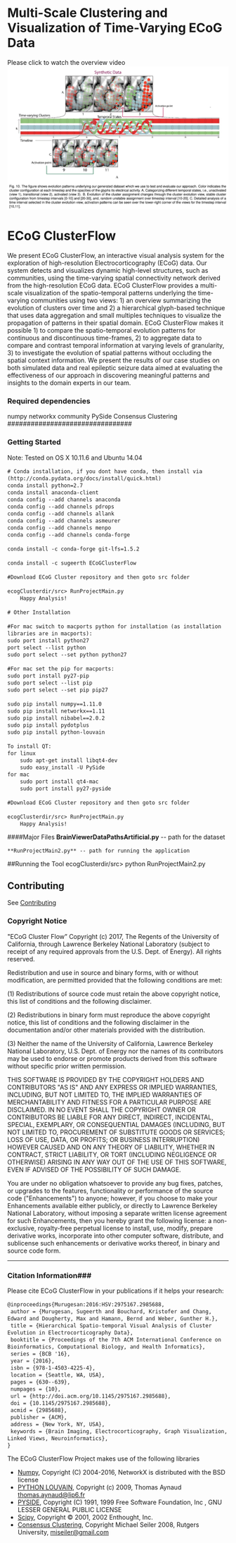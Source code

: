 # Multi-Scale Clustering and Visualization of Time-Varying ECoG Data
Please click to watch the overview video
 [![ScreenShot](https://raw.githubusercontent.com/sugeerth/ECoG-ClusterFlow/master/src/Images/Synthetic.png)](https://vimeo.com/175328739)
 
<!--  [![ScreenShot](https://github.com/sugeerth/ECoG-ClusterFlow/blob/FinalWorkingTool/src/Images/Uload.png)](https://vimeo.com/175328739)
======= -->

# ECoG ClusterFlow #
We present ECoG ClusterFlow, an interactive visual analysis system for the exploration of high-resolution Electrocorticography (ECoG) data. Our system detects and visualizes dynamic high-level structures, such as communities, using the time-varying spatial connectivity network derived from the high-resolution ECoG data. ECoG ClusterFlow provides a multi-scale visualization of the spatio-temporal patterns underlying the time-varying communities using two views: 1) an overview summarizing the evolution of clusters over time and 2) a hierarchical glyph-based technique that uses data aggregation and small multiples techniques to visualize the propagation of patterns in their spatial domain. ECoG ClusterFlow makes it possible 1) to compare the spatio-temporal evolution patterns for continuous and discontinuous time-frames, 2) to aggregate data to compare and contrast temporal information at varying levels of granularity, 3) to investigate the evolution of spatial patterns without occluding the spatial context information. We present the results of our case studies on both simulated data and real epileptic seizure data aimed at evaluating the effectiveness of our approach in discovering meaningful patterns and insights to the domain experts in our team.

### Required dependencies ###
  numpy
  networkx 
  community
  PySide
  Consensus Clustering
################################

### Getting Started  ###
Note: Tested on OS X 10.11.6 and Ubuntu 14.04

	# Conda installation, if you dont have conda, then install via (http://conda.pydata.org/docs/install/quick.html)
	conda install python=2.7
	conda install anaconda-client
	conda config --add channels anaconda
	conda config --add channels pdrops  
	conda config --add channels allank
	conda config --add channels asmeurer 
	conda config --add channels menpo
	conda config --add channels conda-forge
	
	conda install -c conda-forge git-lfs=1.5.2
	
	conda install -c sugeerth ECoGClusterFlow
	
	#Download ECoG Cluster repository and then goto src folder 
	
	ecogClusterdir/src> RunProjectMain.py 
		Happy Analysis! 

	# Other Installation
	
	#For mac switch to macports python for installation (as installation libraries are in macports):
	sudo port install python27
	port select --list python
	sudo port select --set python python27
	
	#For mac set the pip for macports: 
	sudo port install py27-pip
	sudo port select --list pip 
	sudo port select --set pip pip27
	
	sudo pip install numpy==1.11.0
	sudo pip install networkx==1.11
	sudo pip install nibabel==2.0.2
	sudo pip install pydotplus
	sudo pip install python-louvain
	
	To install QT:
    for linux
        sudo apt-get install libqt4-dev
        sudo easy_install -U PySide
    for mac
        sudo port install qt4-mac
        sudo port install py27-pyside
	
	#Download ECoG Cluster repository and then goto src folder 
	
	ecogClusterdir/src> RunProjectMain.py 
		Happy Analysis! 

####Major Files
	**BrainViewerDataPathsArtificial.py** -- path for the dataset

	**RunProjectMain2.py** -- path for running the application

##Running the Tool 
        ecogClusterdir/src> python RunProjectMain2.py
        
Contributing
------------

See [Contributing](CONTRIBUTING.md)

### Copyright Notice ###
"ECoG Cluster Flow” Copyright (c) 2017, The Regents of the University of California, through Lawrence Berkeley National Laboratory (subject to receipt of any required approvals from the U.S. Dept. of Energy).  All rights reserved.
 
Redistribution and use in source and binary forms, with or without modification, are permitted provided that the following conditions are met:
 
(1) Redistributions of source code must retain the above copyright notice, this list of conditions and the following disclaimer.
 
(2) Redistributions in binary form must reproduce the above copyright notice, this list of conditions and the following disclaimer in the documentation and/or other materials provided with the distribution.
 
(3) Neither the name of the University of California, Lawrence Berkeley National Laboratory, U.S. Dept. of Energy nor the names of its contributors may be used to endorse or promote products derived from this software without specific prior written permission.
 
THIS SOFTWARE IS PROVIDED BY THE COPYRIGHT HOLDERS AND CONTRIBUTORS "AS IS" AND ANY EXPRESS OR IMPLIED WARRANTIES, INCLUDING, BUT NOT LIMITED TO, THE IMPLIED WARRANTIES OF MERCHANTABILITY AND FITNESS FOR A PARTICULAR PURPOSE ARE DISCLAIMED. IN NO EVENT SHALL THE COPYRIGHT OWNER OR CONTRIBUTORS BE LIABLE FOR ANY DIRECT, INDIRECT, INCIDENTAL, SPECIAL, EXEMPLARY, OR CONSEQUENTIAL DAMAGES (INCLUDING, BUT NOT LIMITED TO, PROCUREMENT OF SUBSTITUTE GOODS OR SERVICES; LOSS OF USE, DATA, OR PROFITS; OR BUSINESS INTERRUPTION) HOWEVER CAUSED AND ON ANY THEORY OF LIABILITY, WHETHER IN CONTRACT, STRICT LIABILITY, OR TORT (INCLUDING NEGLIGENCE OR OTHERWISE) ARISING IN ANY WAY OUT OF THE USE OF THIS SOFTWARE, EVEN IF ADVISED OF THE POSSIBILITY OF SUCH DAMAGE.
 
You are under no obligation whatsoever to provide any bug fixes, patches, or upgrades to the features, functionality or performance of the source code ("Enhancements") to anyone; however, if you choose to make your Enhancements available either publicly, or directly to Lawrence Berkeley National Laboratory, without imposing a separate written license agreement for such Enhancements, then you hereby grant the following license: a  non-exclusive, royalty-free perpetual license to install, use, modify, prepare derivative works, incorporate into other computer software, distribute, and sublicense such enhancements or derivative works thereof, in binary and source code form. 
 
****************************

### Citation Information###
Please cite ECoG ClusterFlow in your publications if it helps your research:

	@inproceedings{Murugesan:2016:HSV:2975167.2985688,
	 author = {Murugesan, Sugeerth and Bouchard, Kristofer and Chang, Edward and Dougherty, Max and Hamann, Bernd and Weber, Gunther H.},
	 title = {Hierarchical Spatio-temporal Visual Analysis of Cluster Evolution in Electrocorticography Data},
	 booktitle = {Proceedings of the 7th ACM International Conference on Bioinformatics, Computational Biology, and Health Informatics},
	 series = {BCB '16},
	 year = {2016},
	 isbn = {978-1-4503-4225-4},
	 location = {Seattle, WA, USA},
	 pages = {630--639},
	 numpages = {10},
	 url = {http://doi.acm.org/10.1145/2975167.2985688},
	 doi = {10.1145/2975167.2985688},
	 acmid = {2985688},
	 publisher = {ACM},
	 address = {New York, NY, USA},
	 keywords = {Brain Imaging, Electrocorticography, Graph Visualization, Linked Views, Neuroinformatics},
	} 
The ECoG ClusterFlow Project makes use of the following libraries
* [Numpy](https://pypi.python.org/pypi/numpy/1.11.0), Copyright (C) 2004-2016, NetworkX is distributed with the BSD license
* [PYTHON LOUVAIN](https://pypi.python.org/pypi/python-louvain), Copyright (c) 2009, Thomas Aynaud <thomas.aynaud@lip6.fr>
* [PYSIDE](https://pypi.python.org/pypi/PySide/1.2.4), Copyright (C) 1991, 1999 Free Software Foundation, Inc
, GNU LESSER GENERAL PUBLIC LICENSE
* [Scipy](https://www.scipy.org/scipylib/license.html), Copyright © 2001, 2002 Enthought, Inc.
* [Consensus Clustering](https://github.com/ChillarAnand/consensus-cluster/blob/master/LICENSE), Copyright Michael Seiler 2008, Rutgers University, miseiler@gmail.com
